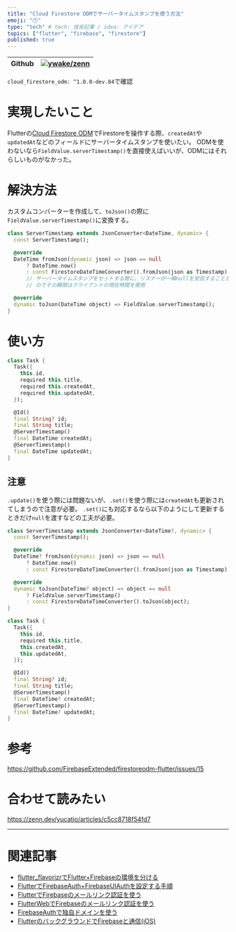```yaml
---
title: "Cloud Firestore ODMでサーバータイムスタンプを使う方法"
emoji: "🕑"
type: "tech" # tech: 技術記事 / idea: アイデア
topics: ["flutter", "firebase", "firestore"]
published: true
---
```


| Github | [![ywake/zenn](https://img.shields.io/badge/ywake-zenn-blue?logo=github)](https://github.com/ywake/zenn) |
| --- | --- |

`cloud_firestore_odm: ^1.0.0-dev.84`で確認

# 実現したいこと

Flutterの[Cloud Firestore ODM](https://pub.dev/packages/cloud_firestore_odm)でFirestoreを操作する際、`createdAt`や`updatedAt`などのフィールドにサーバータイムスタンプを使いたい。
ODMを使わないなら`FieldValue.serverTimestamp()`を直接使えばいいが、ODMにはそれらしいものがなかった。

# 解決方法

カスタムコンバーターを作成して、`toJson()`の際に`FieldValue.serverTimestamp()`に変換する。

```dart
class ServerTimestamp extends JsonConverter<DateTime, dynamic> {
  const ServerTimestamp();

  @override
  DateTime fromJson(dynamic json) => json == null
      ? DateTime.now()
      : const FirestoreDateTimeConverter().fromJson(json as Timestamp);
      // サーバータイムスタンプをセットする際に、リスナーが一瞬nullを受信することがある
      // のでその瞬間はクライアントの現在時間を使用

  @override
  dynamic toJson(DateTime object) => FieldValue.serverTimestamp();
}
```

# 使い方

```dart
class Task {
  Task({
    this.id,
    required this.title,
    required this.createdAt,
    required this.updatedAt,
  });

  @Id()
  final String? id;
  final String title;
  @ServerTimestamp()
  final DateTime createdAt;
  @ServerTimestamp()
  final DateTime updatedAt;
}
```

## 注意
`.update()`を使う際には問題ないが、`.set()`を使う際には`createdAt`も更新されてしまうので注意が必要。
`.set()`にも対応するなら以下のようにして更新するときだけ`null`を渡すなどの工夫が必要。

```dart
class ServerTimestamp extends JsonConverter<DateTime?, dynamic> {
  const ServerTimestamp();

  @override
  DateTime? fromJson(dynamic json) => json == null
      ? DateTime.now()
      : const FirestoreDateTimeConverter().fromJson(json as Timestamp);

  @override
  dynamic toJson(DateTime? object) => object == null
	  ? FieldValue.serverTimestamp()
	  : const FirestoreDateTimeConverter().toJson(object);
}

class Task {
  Task({
    this.id,
    required this.title,
    this.createdAt,
    this.updatedAt,
  });

  @Id()
  final String? id;
  final String title;
  @ServerTimestamp()
  final DateTime? createdAt;
  @ServerTimestamp()
  final DateTime? updatedAt;
}
```

# 参考

https://github.com/FirebaseExtended/firestoreodm-flutter/issues/15

# 合わせて読みたい

https://zenn.dev/yucatio/articles/c5cc8718f54fd7

---

# 関連記事
* [flutter_flavorizrでFlutter+Firebaseの環境を分ける](https://zenn.dev/wake/articles/flutter-flavorizr)
* [FlutterでFirebaseAuth+FirebaseUIAuthを設定する手順](https://zenn.dev/wake/articles/flutter-firebase-auth-and-firebase-ui-auth)
* [FlutterでFirebaseのメールリンク認証を使う](https://zenn.dev/wake/articles/flutter-firebase-auth-with-email-link)
* [FlutterWebでFirebaseのメールリンク認証を使う](https://zenn.dev/wake/articles/flutter-web-firebase-auth-with-email-link)
* [FirebaseAuthで独自ドメインを使う](https://zenn.dev/wake/articles/firebase-auth-with-custom-domain)
* [FlutterのバックグラウンドでFirebaseと通信(iOS)](https://zenn.dev/wake/articles/572fdd292ed482e6b5bc)